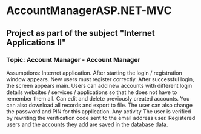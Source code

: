 # AccountManagerASP.NET-MVC
## Project as part of the subject "Internet Applications II"
### Topic: Account Manager - Account Manager
Assumptions: Internet application. After starting the login / registration window appears. New
users must register correctly. After successful login, the screen appears
main. Users can add new accounts with different login details
websites / services / applications so that he does not have to remember them all. Can edit and delete
previously created accounts. You can also download all records and export to
file. The user can also change the password and PIN for this application. Any activity
The user is verified by rewriting the verification code sent to the email address
user. Registered users and the accounts they add are saved in the database
data.
